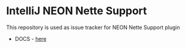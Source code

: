 # IntelliJ NEON Nette Support

This repository is used as issue tracker for NEON Nette Support plugin

- DOCS - [here](https://mesour-intellij-plugins.github.io)
